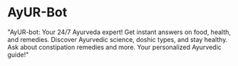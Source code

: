 # AyUR-Bot
"AyUR-bot: Your 24/7 Ayurveda expert! Get instant answers on food, health, and remedies. Discover Ayurvedic science, doshic types, and stay healthy. Ask about constipation remedies and more. Your personalized Ayurvedic guide!"
